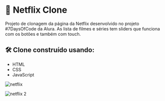 # 🍿 Netflix Clone

Projeto de clonagem da página da Netflix desenvolvido no projeto #7DaysOfCode da Alura. 
As lista de filmes e séries tem  sliders que funciona com os botões e também com touch.

## 🛠️ Clone construído usando:
- HTML
- CSS
- JavaScript


![netflix](https://github.com/fernanda-avila/clone-netflix/assets/153337144/115cd21b-c477-432e-83f9-cd8a86ae0dde)

  
![netflix 2](https://github.com/fernanda-avila/clone-netflix/assets/153337144/6993da14-0360-4f8c-a388-22a2f05cc798)
